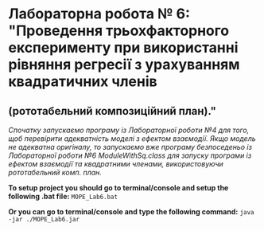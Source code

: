 # Лабораторна робота № 6: "Проведення трьохфакторного експерименту при використанні рівняння регресії з урахуванням квадратичних членів
(рототабельний композиційний план)."
---

 *Спочатку запускаємо програму із Лабораторної роботи №4 для того, щоб перевірити адекватність моделі
 з ефектом взаємодії. Якщо модель не адекватна оригіналу, то запускаємо вже програму безпоседеньо із
 Лабораторної роботи №6 ModuleWithSq.class для запуску програми із ефектом взаємодії та квадратними членами,
 використовуючи рототабельний комп. план.*


**To setup project you should go to terminal/console and setup the following .bat file:**
```MOPE_Lab6.bat```

**Or you can go to terminal/console and type the following command:**
```java -jar ./MOPE_Lab6.jar```
